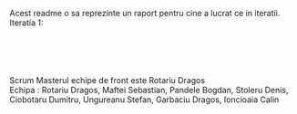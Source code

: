 Acest readme o sa reprezinte un raport pentru cine a lucrat ce in iteratii. Iteratia 1: <br />
<br />
 <br />
<br />
<br />
<br />
Scrum Masterul echipe de front este Rotariu Dragos  <br />
Echipa : Rotariu Dragos, Maftei Sebastian, Pandele Bogdan, Stoleru Denis, Ciobotaru Dumitru, Ungureanu Stefan, Garbaciu Dragos, Ioncioaia Calin
